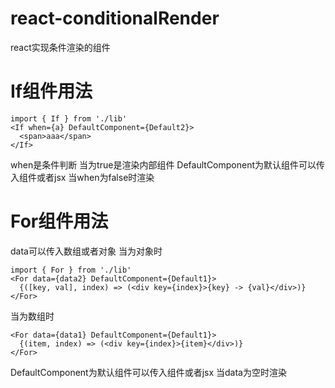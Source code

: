 # react-conditionalRender
react实现条件渲染的组件
# If组件用法
```
import { If } from './lib'
<If when={a} DefaultComponent={Default2}>
  <span>aaa</span>
</If>
```
when是条件判断 当为true是渲染内部组件
DefaultComponent为默认组件可以传入组件或者jsx 当when为false时渲染


# For组件用法
data可以传入数组或者对象
当为对象时
```
import { For } from './lib'
<For data={data2} DefaultComponent={Default1}>
  {([key, val], index) => (<div key={index}>{key} -> {val}</div>)}
</For>
```
当为数组时
```
<For data={data1} DefaultComponent={Default1}>
  {(item, index) => (<div key={index}>{item}</div>)}
</For>
```
DefaultComponent为默认组件可以传入组件或者jsx 当data为空时渲染

